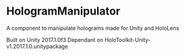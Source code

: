 # HologramManipulator
A component to manipulate holograms made for Unity and HoloLens

Built on Unity 2017.1.0f3
Dependant on HoloToolkit-Unity-v1.2017.1.0.unitypackage

